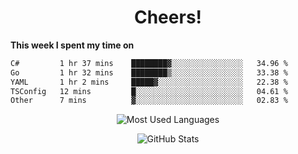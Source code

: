 <h1 align="center">Cheers!</h1>

**This week I spent my time on**
<!--START_SECTION:waka-->

```txt
C#         1 hr 37 mins    ████████▓░░░░░░░░░░░░░░░░   34.96 %
Go         1 hr 32 mins    ████████▒░░░░░░░░░░░░░░░░   33.38 %
YAML       1 hr 2 mins     █████▓░░░░░░░░░░░░░░░░░░░   22.38 %
TSConfig   12 mins         █░░░░░░░░░░░░░░░░░░░░░░░░   04.61 %
Other      7 mins          ▓░░░░░░░░░░░░░░░░░░░░░░░░   02.83 %
```

<!--END_SECTION:waka-->

<p align="center"><img src="https://github-readme-stats.vercel.app/api/top-langs/?username=thnkrn&layout=compact&hide=html&theme=tokyonight" alt="Most Used Languages" /></p>

<p align="center"><img src="https://github-readme-stats.vercel.app/api?username=thnkrn&show_icons=true&count_private=true&theme=tokyonight&show=reviews&hide_rank=false&rank_icon=github" alt="GitHub Stats" /></p>

<!-- <p align="center"><a href="https://wakatime.com"><img src="https://wakatime.com/share/@thnkrn/40092326-d1bd-471b-89da-9a7c63939402.png" /></p>
 -->
